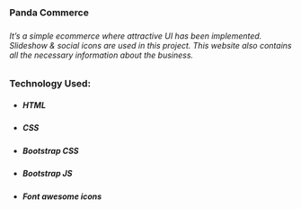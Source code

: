 <h3>Panda Commerce<h3>
        <h6>It’s a simple ecommerce where attractive UI has been implemented. Slideshow & social icons are used in this project. This website also contains all the necessary information about the business.</h6>
        <h3>Technology Used:</h3>
        <ul>
            <li>
                <h5>HTML</h5>
            </li>
            <li>
                <h5>CSS</h5>
            </li>
            <li>
                <h5>Bootstrap CSS</h5>
            </li>
            <li>
                <h5>Bootstrap JS</h5>
            </li>
            <li>
                <h5>Font awesome icons</h5>
            </li>
        </ul>
